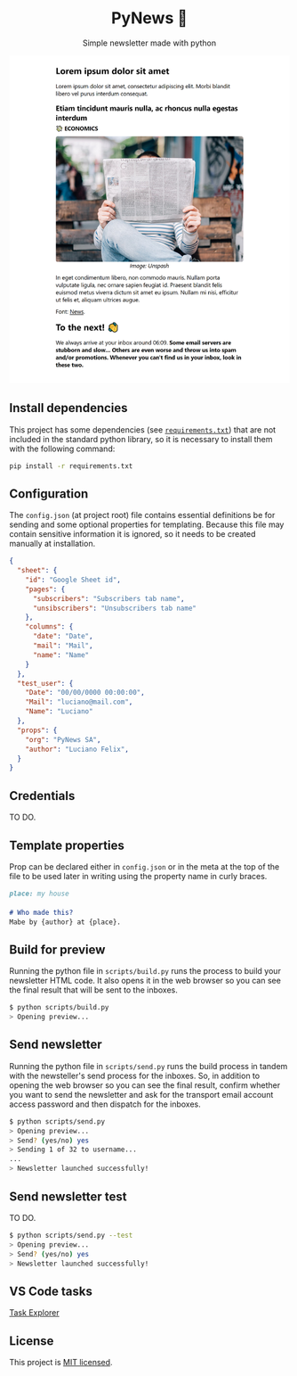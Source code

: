 <h1 align="center">PyNews 📰</h1>
<p align="center">
  Simple newsletter made with python
</p>

![Page example](assets/page.webp)


## Install dependencies

This project has some dependencies (see [`requirements.txt`](requirements.txt)) that are not included in the standard python library, so it is necessary to install them with the following command:

```bash
pip install -r requirements.txt
```


## Configuration

The `config.json` (at project root) file contains essential  definitions be for sending  and some optional properties for templating. Because this file may contain sensitive information it is ignored, so it needs to be created manually at installation.

```json
{
  "sheet": {
    "id": "Google Sheet id",
    "pages": {
      "subscribers": "Subscribers tab name",
      "unsibscribers": "Unsubscribers tab name"
    },
    "columns": {
      "date": "Date",
      "mail": "Mail",
      "name": "Name"
    }
  },
  "test_user": {
    "Date": "00/00/0000 00:00:00",
    "Mail": "luciano@mail.com",
    "Name": "Luciano"
  },
  "props": {
    "org": "PyNews SA",
    "author": "Luciano Felix",
  }
}

```


## Credentials

TO DO.


## Template properties

Prop can be declared either in `config.json` or in the meta at the top of the file to be used later in writing using the property name in curly braces.

```md
place: my house

# Who made this?
Mabe by {author} at {place}.
```


## Build for preview

Running the python file in `scripts/build.py` runs the process to build your newsletter HTML code. It also opens it in the web browser so you can see the final result that will be sent to the inboxes.

```bash
$ python scripts/build.py
> Opening preview...
```


## Send newsletter

Running the python file in `scripts/send.py` runs the build process in tandem with the newsteller's send process for the inboxes. So, in addition to opening the web browser so you can see the final result, confirm whether you want to send the newsletter and ask for the transport email account access password and then dispatch for the inboxes.

```bash
$ python scripts/send.py
> Opening preview...
> Send? (yes/no) yes
> Sending 1 of 32 to username...
...
> Newsletter launched successfully!
```


## Send newsletter test

TO DO.

```bash
$ python scripts/send.py --test
> Opening preview...
> Send? (yes/no) yes
> Newsletter launched successfully!
```

## VS Code tasks

[Task Explorer](https://marketplace.visualstudio.com/items?itemName=spmeesseman.vscode-taskexplorer)


## License
This project is [MIT licensed](https://github.com/FelixLuciano/PyNews/blob/main/LICENSE).
